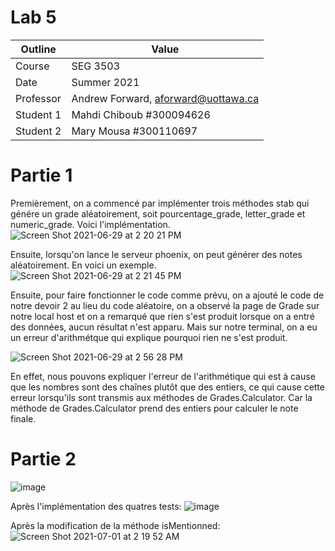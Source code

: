 # Lab 5

| Outline | Value |
| ------------- | ------------- |
| Course  | SEG 3503  |
| Date  | Summer 2021 |
| Professor  | Andrew Forward, aforward@uottawa.ca  |
| Student 1  | Mahdi Chiboub #300094626 |
| Student 2  | Mary Mousa #300110697  |


# Partie 1

Premièrement, on a commencé par implémenter trois méthodes stab qui génére un grade aléatoirement, soit pourcentage_grade, letter_grade et numeric_grade. Voici l'implémentation.
![Screen Shot 2021-06-29 at 2 20 21 PM](https://user-images.githubusercontent.com/54963309/123848204-6fd0d700-d8e5-11eb-9247-b4c769d5ce9b.jpg)

Ensuite, lorsqu'on lance le serveur phoenix, on peut générer des notes aléatoirement. En voici un exemple.
![Screen Shot 2021-06-29 at 2 21 45 PM](https://user-images.githubusercontent.com/54963309/123848269-88d98800-d8e5-11eb-8c18-561ec8863914.jpg)


Ensuite, pour faire fonctionner le code comme prévu, on a ajouté le code de notre devoir 2 au lieu du code aléatoire, on a observé la page de Grade sur notre local host et on a remarqué que rien s'est produit lorsque on a entré des données, aucun résultat n'est apparu. Mais sur notre terminal, on a eu un erreur d'arithmétque qui explique pourquoi rien ne s'est produit.

![Screen Shot 2021-06-29 at 2 56 28 PM](https://user-images.githubusercontent.com/54963309/123852637-89285200-d8ea-11eb-8683-b8410eea3fec.jpg)



En effet, nous pouvons expliquer l'erreur de l'arithmétique qui est à cause que les nombres sont des chaînes plutôt que des entiers, ce qui cause cette erreur lorsqu'ils sont transmis aux méthodes de Grades.Calculator. Car la méthode de Grades.Calculator prend des entiers pour calculer le note finale.





# Partie 2
![image](https://user-images.githubusercontent.com/54963309/124068754-13ff6e80-da09-11eb-9225-a06040e8fad9.png)

Après l'implémentation des quatres tests:
![image](https://user-images.githubusercontent.com/54963309/124076540-65f9c180-da14-11eb-9a57-2e4de207984d.png)

Après la modification de la méthode isMentionned:
![Screen Shot 2021-07-01 at 2 19 52 AM](https://user-images.githubusercontent.com/54963309/124078850-5da28600-da16-11eb-8c21-831431ac5cf2.jpg)

